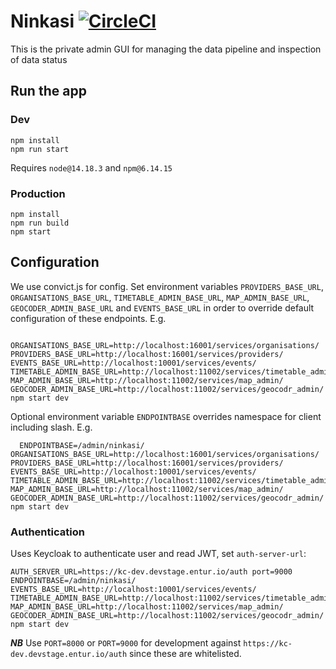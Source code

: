 # Ninkasi [![CircleCI](https://circleci.com/gh/entur/ninkasi/tree/master.svg?style=svg)](https://circleci.com/gh/entur/ninkasi/tree/master)

This is the private admin GUI for managing the data pipeline and inspection of data status

## Run the app

### Dev

```
npm install
npm run start
```

Requires `node@14.18.3` and `npm@6.14.15`

### Production

```
npm install
npm run build
npm start
```

## Configuration

We use convict.js for config. Set environment variables `PROVIDERS_BASE_URL`, `ORGANISATIONS_BASE_URL`, `TIMETABLE_ADMIN_BASE_URL`, `MAP_ADMIN_BASE_URL`, `GEOCODER_ADMIN_BASE_URL`
and `EVENTS_BASE_URL` in order to override default configuration of these
endpoints. E.g.

```
  ORGANISATIONS_BASE_URL=http://localhost:16001/services/organisations/ PROVIDERS_BASE_URL=http://localhost:16001/services/providers/ EVENTS_BASE_URL=http://localhost:10001/services/events/ TIMETABLE_ADMIN_BASE_URL=http://localhost:11002/services/timetable_admin/ MAP_ADMIN_BASE_URL=http://localhost:11002/services/map_admin/ GEOCODER_ADMIN_BASE_URL=http://localhost:11002/services/geocodr_admin/ npm start dev
```

Optional environment variable `ENDPOINTBASE` overrides namespace for client including slash. E.g.

```
  ENDPOINTBASE=/admin/ninkasi/ ORGANISATIONS_BASE_URL=http://localhost:16001/services/organisations/ PROVIDERS_BASE_URL=http://localhost:16001/services/providers/ EVENTS_BASE_URL=http://localhost:10001/services/events/ TIMETABLE_ADMIN_BASE_URL=http://localhost:11002/services/timetable_admin/ MAP_ADMIN_BASE_URL=http://localhost:11002/services/map_admin/ GEOCODER_ADMIN_BASE_URL=http://localhost:11002/services/geocodr_admin/ npm start dev
```


### Authentication

Uses Keycloak to authenticate user and read JWT, set `auth-server-url`:

```
AUTH_SERVER_URL=https://kc-dev.devstage.entur.io/auth port=9000 ENDPOINTBASE=/admin/ninkasi/ EVENTS_BASE_URL=http://localhost:10001/services/events/ TIMETABLE_ADMIN_BASE_URL=http://localhost:11002/services/timetable_admin/ MAP_ADMIN_BASE_URL=http://localhost:11002/services/map_admin/ GEOCODER_ADMIN_BASE_URL=http://localhost:11002/services/geocodr_admin/ npm start dev

```

***NB*** Use `PORT=8000` or `PORT=9000` for development against `https://kc-dev.devstage.entur.io/auth` since these are whitelisted.
